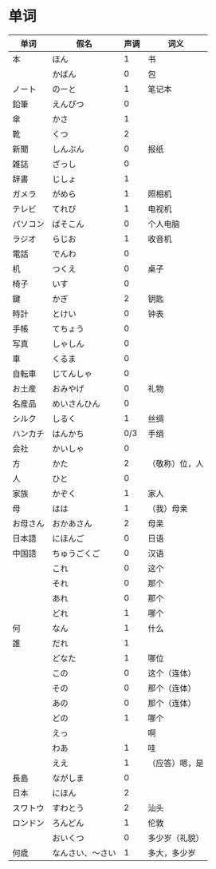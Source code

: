 # 单词

| 单词     | 假名             | 声调 | 词义           |
| -------- | ---------------- | ---- | -------------- |
| 本       | ほん             | 1    | 书             |
|          | かばん           | 0    | 包             |
| ノート   | のーと           | 1    | 笔记本         |
| 鉛筆     | えんぴつ         | 0    |                |
| 傘       | かさ             | 1    |                |
| 靴       | くつ             | 2    |                |
| 新聞     | しんぶん         | 0    | 报纸           |
| 雑誌     | ざっし           | 0    |                |
| 辞書     | じしょ           | 1    |                |
| ガメラ   | がめら           | 1    | 照相机         |
| テレビ   | てれび           | 1    | 电视机         |
| パソコン | ぱそこん         | 0    | 个人电脑       |
| ラジオ   | らじお           | 1    | 收音机         |
| 電話     | でんわ           | 0    |                |
| 机       | つくえ           | 0    | 桌子           |
| 椅子     | いす             | 0    |                |
| 鍵       | かぎ             | 2    | 钥匙           |
| 時計     | とけい           | 0    | 钟表           |
| 手帳     | てちょう         | 0    |                |
| 写真     | しゃしん         | 0    |                |
| 車       | くるま           | 0    |                |
| 自転車   | じてんしゃ       | 0    |                |
| お土産   | おみやげ         | 0    | 礼物           |
| 名産品   | めいさんひん     | 0    |                |
| シルク   | しるく           | 1    | 丝绸           |
| ハンカチ | はんかち         | 0/3  | 手绢           |
| 会社     | かいしゃ         | 0    |                |
| 方       | かた             | 2    | （敬称）位，人 |
| 人       | ひと             | 0    |                |
| 家族     | かぞく           | 1    | 家人           |
| 母       | はは             | 1    | （我）母亲     |
| お母さん | おかあさん       | 2    | 母亲           |
| 日本語   | にほんご         | 0    | 日语           |
| 中国語   | ちゅうごくご     | 0    | 汉语           |
|          | これ             | 0    | 这个           |
|          | それ             | 0    | 那个           |
|          | あれ             | 0    | 那个           |
|          | どれ             | 1    | 哪个           |
| 何       | なん             | 1    | 什么           |
| 誰       | だれ             | 1    |                |
|          | どなた           | 1    | 哪位           |
|          | この             | 0    | 这个（连体）   |
|          | その             | 0    | 那个（连体）   |
|          | あの             | 0    | 那个（连体）   |
|          | どの             | 1    | 哪个           |
|          | えっ             |      | 啊             |
|          | わあ             | 1    | 哇             |
|          | ええ             | 1    | （应答）嗯，是 |
| 長島     | ながしま         | 0    |                |
| 日本     | にほん           | 2    |                |
| スワトウ | すわとう         | 2    | 汕头           |
| ロンドン | ろんどん         | 1    | 伦敦           |
|          | おいくつ         | 0    | 多少岁（礼貌） |
| 何歳     | なんさい、～さい | 1    | 多大，多少岁   |

